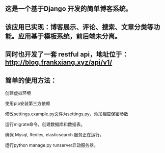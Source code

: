 ## 这是一个基于Django 开发的简单博客系统。
## 该应用已实现：博客展示、评论、搜索、文章分类等功能。应用基于模板系统，前后端未分离。
## 同时也开发了一套 restful api，地址位于： http://blog.frankxiang.xyz/api/v1/

## 简单的使用方法：

创建虚拟环境

使用pip安装第三方依赖

修改settings.example.py文件为settings.py，添加相应保密参数

运行migrate命令，创建数据库和数据表。

确保 Mysql, Redies, elasticsearch 服务正在运行。

运行python manage.py runserver启动服务器。